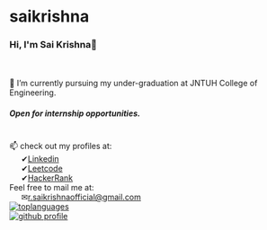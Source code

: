 # saikrishna

### Hi, I'm Sai Krishna🙌


<br><br>🌱 I’m currently pursuing my under-graduation at JNTUH College of Engineering.
##### Open for internship opportunities.

<br>📫 check out my profiles at:
<br>&ensp;&ensp;&ensp;✔<a href='https://www.linkedin.com/in/saikrishnaramagiri/'>Linkedin</a>
<br>&ensp;&ensp;&ensp;✔<a href='https://leetcode.com/saikrishnar/'>Leetcode</a>
<br>&ensp;&ensp;&ensp;✔<a href='https://www.hackerrank.com/r_saikrishnaoff'>HackerRank</a>
<br>Feel free to mail me at:
<br>&ensp;&ensp;&ensp;✉<a href='mailto:r.saikrishnaofficial@gmail.com'>r.saikrishnaofficial@gmail.com</a><br>
[![toplanguages](https://github-readme-stats.vercel.app/api/top-langs/?username=rsaikrishnagithub&count_private=true&show_icons=true&theme=radical&layout=compact)]()
<br>
[![github profile](https://github-readme-stats.vercel.app/api?username=rsaikrishnagithub&show_icons=true&include_all_commits=true&theme=radical)]()
